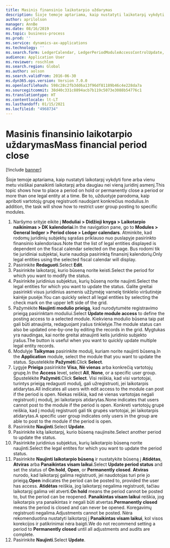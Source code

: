 ```yaml
---
title: Masinis finansinio laikotarpio uždarymas
description: Šioje temoje aptariama, kaip nustatyti laikotarpį vykdyti fone arba vienu metu visiškai panaikinti laikotarpį arba daugiau nei vieną juridinį asmenį.
author: aprilolson
manager: AnnBe
ms.date: 08/16/2019
ms.topic: business-process
ms.prod: ''
ms.service: dynamics-ax-applications
ms.technology: ''
ms.search.form: LedgerCalendar, LedgerPeriodModuleAccessControlUpdate, SysLookupPicklist, LedgerFiscalCalendarPeriodStatus
audience: Application User
ms.reviewer: roschlom
ms.search.region: Global
ms.author: aolson
ms.search.validFrom: 2016-06-30
ms.dyn365.ops.version: Version 7.0.0
ms.openlocfilehash: 598c28c2fb3dd6a13f96df81189b46c4e228da7a
ms.sourcegitcommit: 38d40c331c8894acb7b119c5073e3088b54776c1
ms.translationtype: HT
ms.contentlocale: lt-LT
ms.lasthandoff: 01/15/2021
ms.locfileid: "4968734"
---
```

# <a name="mass-financial-period-close"></a><span data-ttu-id="62f5a-103">Masinis finansinio laikotarpio uždarymas</span><span class="sxs-lookup"><span data-stu-id="62f5a-103">Mass financial period close</span></span>

[!include [banner](../../includes/banner.md)]

<span data-ttu-id="62f5a-104">Šioje temoje aptariama, kaip nustatyti laikotarpį vykdyti fone arba vienu metu visiškai panaikinti laikotarpį arba daugiau nei vieną juridinį asmenį.</span><span class="sxs-lookup"><span data-stu-id="62f5a-104">This topic shows how to place a period on hold or permanently close a period or more than one legal entity at a time.</span></span> <span data-ttu-id="62f5a-105">Be to, užduotyje parodoma, kaip apriboti vartotojų grupę registruoti naudojant konkrečius modulius.</span><span class="sxs-lookup"><span data-stu-id="62f5a-105">In addition, the task will show how to restrict user group posting to specific modules.</span></span>

1. <span data-ttu-id="62f5a-106">Naršymo srityje eikite į **Moduliai > Didžioji knyga > Laikotarpio naikinimas > DK kalendoriai**.</span><span class="sxs-lookup"><span data-stu-id="62f5a-106">In the navigation pane, go to **Modules > General ledger > Period close > Ledger calendars**.</span></span> <span data-ttu-id="62f5a-107">Atminkite, kad rodomų juridinių subjektų sąrašas priklauso nuo puslapyje pasirinkto finansinio kalendoriaus.</span><span class="sxs-lookup"><span data-stu-id="62f5a-107">Note that the list of legal entities displayed is dependent on the fiscal calendar selected on the page.</span></span> <span data-ttu-id="62f5a-108">Bus rodomi tik tie juridiniai subjektai, kurie naudoja pasirinktą finansinį kalendorių.</span><span class="sxs-lookup"><span data-stu-id="62f5a-108">Only legal entities using the selected fiscal calendar will display.</span></span>
2. <span data-ttu-id="62f5a-109">Pasirinkite **Redaguoti**.</span><span class="sxs-lookup"><span data-stu-id="62f5a-109">Select **Edit**.</span></span>
3. <span data-ttu-id="62f5a-110">Pasirinkite laikotarpį, kurio būseną norite keisti.</span><span class="sxs-lookup"><span data-stu-id="62f5a-110">Select the period for which you want to modify the status.</span></span>
4. <span data-ttu-id="62f5a-111">Pasirinkite juridinius subjektus, kurių būseną norite naujinti.</span><span class="sxs-lookup"><span data-stu-id="62f5a-111">Select the legal entities for which you want to update the status.</span></span> <span data-ttu-id="62f5a-112">Galite greitai pasirinkti visus juridinius asmenis užžymėję varnelę tinklelio viršutinėje kairėje pusėje.</span><span class="sxs-lookup"><span data-stu-id="62f5a-112">You can quickly select all legal entities by selecting the check mark on the upper left side of the grid.</span></span>  
5. <span data-ttu-id="62f5a-113">Pažymėkite **Naujinti modulio prieigą**, kad nurodytumėte registravimo prieigą pasirinktam moduliui.</span><span class="sxs-lookup"><span data-stu-id="62f5a-113">Select **Update module access** to define the posting access to a selected module.</span></span> <span data-ttu-id="62f5a-114">Kiekviena modulio būsena taip pat gali būti atnaujinta, redaguojant įrašus tinklelyje.</span><span class="sxs-lookup"><span data-stu-id="62f5a-114">The module status can also be updated one-by-one by editing the records in the grid.</span></span> <span data-ttu-id="62f5a-115">Mygtukas yra naudingas, kai norite greitai atnaujinti kelis juridinio subjekto įrašus.</span><span class="sxs-lookup"><span data-stu-id="62f5a-115">The button is useful when you want to quickly update multiple legal entity records.</span></span>  
6. <span data-ttu-id="62f5a-116">Modulyje **Taikymas** pasirinkite modulį, kuriam norite naujinti būseną.</span><span class="sxs-lookup"><span data-stu-id="62f5a-116">In the **Application** module, select the module that you want to update the status.</span></span> <span data-ttu-id="62f5a-117">Spustelėkite **Pažymėti**.</span><span class="sxs-lookup"><span data-stu-id="62f5a-117">Click **Select**.</span></span>
7. <span data-ttu-id="62f5a-118">Lygyje **Prieiga** pasirinkite **Visa**, **Nė vienas** arba konkrečią vartotojų grupę.</span><span class="sxs-lookup"><span data-stu-id="62f5a-118">In the **Access** level, select **All**, **None**, or a specific user group.</span></span> <span data-ttu-id="62f5a-119">Spustelėkite **Pažymėti**.</span><span class="sxs-lookup"><span data-stu-id="62f5a-119">Click **Select**.</span></span> <span data-ttu-id="62f5a-120">Visi reiškia, kad visi vartotojai, turintys prieigą redaguoti modulį, gali užregistruoti, jei laikotarpis atidarytas.</span><span class="sxs-lookup"><span data-stu-id="62f5a-120">All indicates all users with edit access to the module can post if the period is open.</span></span> <span data-ttu-id="62f5a-121">Niekas reiškia, kad nė vienas vartotojas negali registruoti į modulį, jei laikotarpis atidarytas.</span><span class="sxs-lookup"><span data-stu-id="62f5a-121">None indicates that users cannot post to the module if the period is open.</span></span> <span data-ttu-id="62f5a-122">Konkreti vartotojų grupė reiškia, kad į modulį registruoti gali tik grupės vartotojai, jei laikotarpis atidarytas.</span><span class="sxs-lookup"><span data-stu-id="62f5a-122">A specific user group indicates only users in the group are able to post to the module if the period is open.</span></span>  
8. <span data-ttu-id="62f5a-123">Pasirinkite **Naujinti**.</span><span class="sxs-lookup"><span data-stu-id="62f5a-123">Select **Update**.</span></span>
9. <span data-ttu-id="62f5a-124">Pasirinkite kitą laikotarpį, kurio būseną naujinsite.</span><span class="sxs-lookup"><span data-stu-id="62f5a-124">Select another period to update the status.</span></span>
10. <span data-ttu-id="62f5a-125">Pasirinkite juridinius subjektus, kurių laikotarpio būseną norite naujinti.</span><span class="sxs-lookup"><span data-stu-id="62f5a-125">Select the legal entites for which you want to update the period status.</span></span>
11. <span data-ttu-id="62f5a-126">Pasirinkite **Naujinti laikotarpio būseną** ir nustatykite būseną į **Atidėtas**, **Atviras** arba **Panaikintas visam laikui**.</span><span class="sxs-lookup"><span data-stu-id="62f5a-126">Select **Update period status** and set the status of **On hold**, **Open**, or **Permanently closed**.</span></span> <span data-ttu-id="62f5a-127">**Atviras** nurodo, kad laikotarpį galima registruoti, jei naudotojas turi prie jo prieigą.</span><span class="sxs-lookup"><span data-stu-id="62f5a-127">**Open** indicates the period can be posted to, provided the user has access.</span></span> <span data-ttu-id="62f5a-128">**Atidėtas** reiškia, jog laikotarpį negalima registruoti, tačiau laikotarpį galima vėl atverti.</span><span class="sxs-lookup"><span data-stu-id="62f5a-128">**On hold** means the period cannot be posted to, but the period can be reopened.</span></span> <span data-ttu-id="62f5a-129">**Panaikintas visam laikui** reiškia, jog laikotarpis yra panaikintas ir negali būti atvertas.</span><span class="sxs-lookup"><span data-stu-id="62f5a-129">**Permanently closed** means the period is closed and can never be opened.</span></span> <span data-ttu-id="62f5a-130">Koregavimų registruoti negalima.</span><span class="sxs-lookup"><span data-stu-id="62f5a-130">Adjustments cannot be posted.</span></span> <span data-ttu-id="62f5a-131">Nėra rekomenduotina nustatyti laikotarpį į **Panaikintas visam laikui**, kol visos korekcijos ir patikrinimai nėra baigti.</span><span class="sxs-lookup"><span data-stu-id="62f5a-131">We do not recommend setting a period to **Permanently closed** until all adjustments and audits are complete.</span></span>  
12. <span data-ttu-id="62f5a-132">Pasirinkite **Naujinti**.</span><span class="sxs-lookup"><span data-stu-id="62f5a-132">Select **Update**.</span></span>

